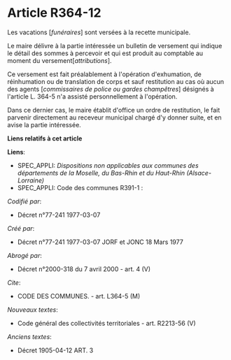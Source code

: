 # Article R364-12

Les vacations [*funéraires*] sont versées à la recette municipale.

Le maire délivre à la partie intéressée un bulletin de versement qui indique le détail des sommes à percevoir et qui est
produit au comptable au moment du versement[*attributions*].

Ce versement est fait préalablement à l'opération d'exhumation, de réinhumation ou de translation de corps et sauf
restitution au cas où aucun des agents [*commissaires de police ou gardes champêtres*] désignés à l'article L. 364-5 n'a
assisté personnellement à l'opération.

Dans ce dernier cas, le maire établit d'office un ordre de restitution, le fait parvenir directement au receveur municipal
chargé d'y donner suite, et en avise la partie intéressée.

**Liens relatifs à cet article**

**Liens**:

  - SPEC_APPLI: *Dispositions non applicables aux communes des départements de la Moselle, du Bas-Rhin et du Haut-Rhin (Alsace-Lorraine)*
  - SPEC_APPLI: Code des communes R391-1 :

_Codifié par_:

  - Décret n°77-241 1977-03-07

_Créé par_:

  - Décret n°77-241 1977-03-07 JORF et JONC 18 Mars 1977

_Abrogé par_:

  - Décret n°2000-318 du 7 avril 2000 - art. 4 (V)

_Cite_:

  - CODE DES COMMUNES. - art. L364-5 (M)

_Nouveaux textes_:

  - Code général des collectivités territoriales - art. R2213-56 (V)

_Anciens textes_:

  - Décret  1905-04-12 ART. 3
